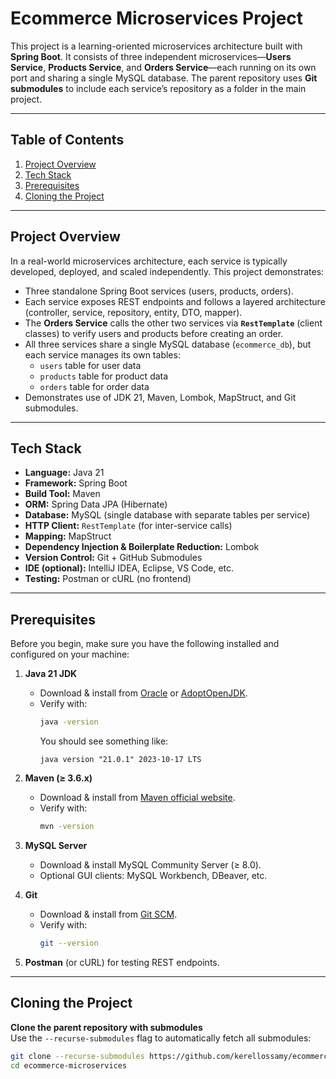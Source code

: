 # Ecommerce Microservices Project

This project is a learning-oriented microservices architecture built with **Spring Boot**. It consists of three independent microservices—**Users Service**, **Products Service**, and **Orders Service**—each running on its own port and sharing a single MySQL database. The parent repository uses **Git submodules** to include each service’s repository as a folder in the main project.

---

## Table of Contents

1. [Project Overview](#project-overview)
2. [Tech Stack](#tech-stack)
3. [Prerequisites](#prerequisites)
4. [Cloning the Project](#cloning-the-project)

---

## Project Overview

In a real-world microservices architecture, each service is typically developed, deployed, and scaled independently. This project demonstrates:

- Three standalone Spring Boot services (users, products, orders).
- Each service exposes REST endpoints and follows a layered architecture (controller, service, repository, entity, DTO, mapper).
- The **Orders Service** calls the other two services via **`RestTemplate`** (client classes) to verify users and products before creating an order.
- All three services share a single MySQL database (`ecommerce_db`), but each service manages its own tables:
  - `users` table for user data
  - `products` table for product data
  - `orders` table for order data
- Demonstrates use of JDK 21, Maven, Lombok, MapStruct, and Git submodules.

---

## Tech Stack

- **Language:** Java 21
- **Framework:** Spring Boot
- **Build Tool:** Maven
- **ORM:** Spring Data JPA (Hibernate)
- **Database:** MySQL (single database with separate tables per service)
- **HTTP Client:** `RestTemplate` (for inter-service calls)
- **Mapping:** MapStruct
- **Dependency Injection & Boilerplate Reduction:** Lombok
- **Version Control:** Git + GitHub Submodules
- **IDE (optional):** IntelliJ IDEA, Eclipse, VS Code, etc.
- **Testing:** Postman or cURL (no frontend)

---

## Prerequisites

Before you begin, make sure you have the following installed and configured on your machine:

1. **Java 21 JDK**  
   - Download & install from [Oracle](https://www.oracle.com/java/technologies/javase/jdk21-archive-downloads.html) or [AdoptOpenJDK](https://adoptium.net/).
   - Verify with:
     ```bash
     java -version
     ```
     You should see something like:
     ```
     java version "21.0.1" 2023-10-17 LTS
     ```

2. **Maven (≥ 3.6.x)**  
   - Download & install from [Maven official website](https://maven.apache.org/download.cgi).
   - Verify with:
     ```bash
     mvn -version
     ```

3. **MySQL Server**  
   - Download & install MySQL Community Server (≥ 8.0).  
   - Optional GUI clients: MySQL Workbench, DBeaver, etc.

4. **Git**  
   - Download & install from [Git SCM](https://git-scm.com/downloads).  
   - Verify with:
     ```bash
     git --version
     ```

5. **Postman** (or cURL) for testing REST endpoints.

---

## Cloning the Project
**Clone the parent repository with submodules**  
   Use the `--recurse-submodules` flag to automatically fetch all submodules:
   ```bash
   git clone --recurse-submodules https://github.com/kerellossamy/ecommerce-microservices.git
   cd ecommerce-microservices


